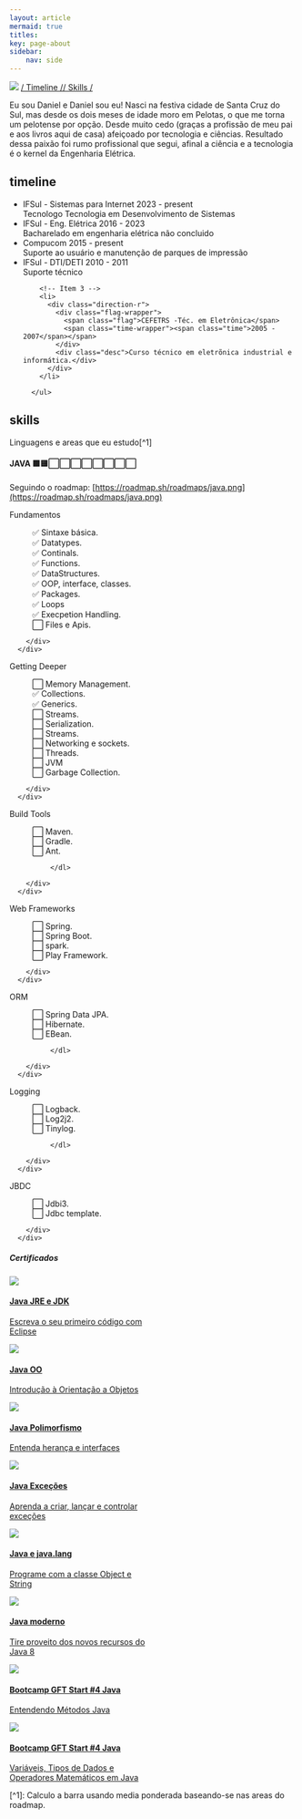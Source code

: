 ```yaml
---
layout: article
mermaid: true
titles:
key: page-about
sidebar:
    nav: side
---
```

![](/assets/header_about.png)
[/ Timeline /](/about.html#timeline)[/ Skills /](/about.html#skills)


Eu sou Daniel e Daniel sou eu! Nasci na festiva cidade de Santa Cruz do Sul, mas desde os dois meses de idade moro em Pelotas, o que me torna um pelotense por opção.  Desde muito cedo (graças a profissão de meu pai e aos livros aqui de casa) afeiçoado por tecnologia e ciências. Resultado dessa paixão foi rumo profissional que segui, afinal a ciência e a tecnologia é o kernel da Engenharia Elétrica.

## timeline
<div>
      <ul class="timeline">
        <li>
          <div class="direction-r">
            <div class="flag-wrapper">
              <span class="flag">IFSul - Sistemas para Internet</span>
              <span class="time-wrapper"><span class="time">2023 - present</span></span>
            </div>
            <div class="desc">Tecnologo Tecnologia em Desenvolvimento de Sistemas </div>
          </div>
        </li>
        <li>
          <div class="direction-r">
            <div class="flag-wrapper">
              <span class="flag">IFSul - Eng. Elétrica</span>
              <span class="time-wrapper"><span class="time">2016 - 2023</span></span>
            </div>
            <div class="desc">Bacharelado em engenharia elétrica não concluido</div>
          </div>
        </li>
        <li>
          <div class="direction-l">
            <div class="flag-wrapper">
              <span class="flag">Compucom</span>
              <span class="time-wrapper"><span class="time">2015 - present</span></span>
            </div>
            <div class="desc">Suporte ao usuário e manutenção de parques de impressão</div>
          </div>
        </li>
        <li>
          <div class="direction-l">
            <div class="flag-wrapper">
              <span class="flag">IFSul - DTI/DETI</span>
              <span class="time-wrapper"><span class="time">2010 - 2011</span></span>
            </div>
            <div class="desc">Suporte técnico</div>
          </div>
        </li>

        <!-- Item 3 -->
        <li>
          <div class="direction-r">
            <div class="flag-wrapper">
              <span class="flag">CEFETRS -Téc. em Eletrônica</span>
              <span class="time-wrapper"><span class="time">2005 - 2007</span></span>
            </div>
            <div class="desc">Curso técnico em eletrõnica industrial e informática.</div>
          </div>
        </li>
        
      </ul>
</div>

## skills 
  Linguagens e areas que eu estudo[^1]
#### JAVA 🟩🟨⬜⬜⬜⬜⬜⬜⬜⬜
   Seguindo o roadmap: [https://roadmap.sh/roadmaps/java.png](https://roadmap.sh/roadmaps/java.png)
   <div class="grid"> 
      <div class="card m-3">
          <div class="card__content">
            <div class="card__header">Fundamentos</div>
              <dl>
                <dd>✅ Sintaxe básica.</dd>
                <dd>✅ Datatypes.</dd>
                <dd>✅ Continals.</dd>
                <dd>✅ Functions.</dd>
                <dd>✅ DataStructures.</dd>
                <dd>✅ OOP, interface, classes.</dd>
                <dd>✅ Packages.</dd>
                <dd>✅ Loops</dd>
                <dd>✅ Execpetion Handling.</dd>
                <dd>⬜ Files e Apis.</dd>
              </dl>
            
        </div>
      </div>
<div class="card m-3">
          <div class="card__content">
            <div class="card__header">Getting Deeper</div>
              <dl>
                <dd>⬜ Memory Management.</dd>
                <dd>✅ Collections.</dd>
                <dd>✅ Generics.</dd>
                <dd>⬜ Streams.</dd>
                <dd>⬜ Serialization.</dd>
                <dd>⬜ Streams.</dd>
                <dd>⬜ Networking e sockets.</dd>
                <dd>⬜ Threads.</dd>
                <dd>⬜ JVM</dd>
                <dd>⬜ Garbage Collection.</dd>
              </dl>
            
        </div>
      </div>
<div class="card m-3">
          <div class="card__content">
            <div class="card__header">Build Tools</div>
              <dl>
                <dd>⬜ Maven.</dd>
                <dd>⬜ Gradle.</dd>
                <dd>⬜ Ant.</dd>
           
              </dl>
            
        </div>
      </div>
  <div class="card m-3">
          <div class="card__content">
            <div class="card__header">Web Frameworks </div>
              <dl>
                <dd>⬜ Spring.</dd>
                <dd>⬜ Spring Boot.</dd>
                <dd>⬜ spark.</dd>
                <dd>⬜ Play Framework.</dd>
              </dl>
            
        </div>
      </div>
<div class="card m-3">
          <div class="card__content">
            <div class="card__header">ORM</div>
              <dl>
                <dd>⬜ Spring Data JPA.</dd>
                <dd>⬜ Hibernate.</dd>
                <dd>⬜ EBean.</dd>
           
              </dl>
            
        </div>
      </div>
<div class="card m-3">
          <div class="card__content">
            <div class="card__header">Logging</div>
              <dl>
                <dd>⬜ Logback.</dd>
                <dd>⬜ Log2j2.</dd>
                <dd>⬜ Tinylog.</dd>
           
              </dl>
            
        </div>
      </div>
<div class="card m-3">
          <div class="card__content">
            <div class="card__header">JBDC</div>
              <dl>
                <dd>⬜ Jdbi3.</dd>
                <dd>⬜ Jdbc template.</dd>         
              </dl>
            
        </div>
      </div>


  </div>
 



##### Certificados
<div class="grid">
  <a target="_blank" href="https://cursos.alura.com.br/certificate/6c8b668c-d87e-43ce-b9ec-9dbc4537a3c6" >
    <div class="card m-3 card--clickable" style="max-width: 250px; ">
      <div class="card__image p-5 mb-1 " style="max-height: 110px">
      <img class="image" src="/assets/logo-alura.svg"/>
      </div>
    <div class="card__content">
      <div class="card__header">
        <h4>Java JRE e JDK</h4>
      </div>
      <p> Escreva o seu primeiro código com Eclipse</p>
    </div>
  </div>
  </a>
  <a target="_blank" href="https://cursos.alura.com.br/certificate/e4951b1a-5e9f-46fc-9d2e-bc3b29bbfcef">
    <div class="card m-3 card--clickable" style="max-width: 250px; ">
      <div class="card__image p-5 mb-1 " style="max-height: 110px">
      <img class="image" src="/assets/logo-alura.svg"/>
      </div>
    <div class="card__content">
      <div class="card__header">
        <h4>Java OO</h4>
      </div>
      <p> Introdução à Orientação a Objetos</p>
    </div>
  </div>
  </a>
  <a target="_blank" href="https://cursos.alura.com.br/certificate/97e404a6-eeae-4470-bf04-02132b08743e" >
    <div class="card m-3 card--clickable" style="max-width: 250px; ">
      <div class="card__image p-5 mb-1 " style="max-height: 110px">
      <img class="image" src="/assets/logo-alura.svg"/>
      </div>
    <div class="card__content">
      <div class="card__header">
        <h4>Java Polimorfismo</h4>
      </div>
      <p> Entenda herança e interfaces</p>
    </div>
  </div>
  </a>
  <a target="_blank" href="https://cursos.alura.com.br/certificate/a329a9db-294e-4930-b62f-4ff488f768c9" >
    <div class="card m-3 card--clickable" style="max-width: 250px; ">
      <div class="card__image p-5 mb-1 " style="max-height: 110px">
      <img class="image" src="/assets/logo-alura.svg"/>
      </div>
    <div class="card__content">
      <div class="card__header">
        <h4>Java Exceções</h4>
      </div>
      <p> Aprenda a criar, lançar e controlar exceções</p>
    </div>
  </div>
  </a>
  <a target="_blank" href="https://cursos.alura.com.br/certificate/3963c0a8-f73f-478d-aa2a-1815cf958dd3" >
    <div class="card m-3 card--clickable" style="max-width: 250px; ">
      <div class="card__image p-5 mb-1 " style="max-height: 110px">
      <img class="image" src="/assets/logo-alura.svg"/>
      </div>
    <div class="card__content">
      <div class="card__header">
        <h4>Java e java.lang</h4>
      </div>
      <p> Programe com a classe Object e String</p>
    </div>
  </div>
  </a>
  <a target="_blank" href="https://cursos.alura.com.br/certificate/2b136ae3-47d1-42ba-8382-138144a2cdd4" >
    <div class="card m-3 card--clickable" style="max-width: 250px; ">
      <div class="card__image p-5 mb-1 " style="max-height: 110px">
      <img class="image" src="/assets/logo-alura.svg"/>
      </div>
    <div class="card__content">
      <div class="card__header">
        <h4>Java moderno</h4>
      </div>
      <p> Tire proveito dos novos recursos do Java 8 </p>
    </div>
  </div>
  </a>
  <a target="_blank" href="https://hermes.digitalinnovation.one/certificates/9BAA8A36.pdf" >
    <div class="card m-3 card--clickable" style="max-width: 250px; ">
      <div class="card__image p-5 mb-1 " style="max-height: 110px">
      <img class="image" src="/assets/logo_dio.svg"/>
      </div>
    <div class="card__content">
      <div class="card__header">
        <h4>Bootcamp GFT Start #4 Java</h4>
      </div>
      <p> Entendendo Métodos Java </p>
    </div>
  </div>
  </a>
  <a target="_blank" href="https://hermes.digitalinnovation.one/certificates/796445ED.pdf" >
    <div class="card m-3 card--clickable" style="max-width: 250px; ">
      <div class="card__image p-5 mb-1 " style="max-height: 110px">
      <img class="image" src="/assets/logo_dio.svg"/>
      </div>
    <div class="card__content">
      <div class="card__header">
        <h4>Bootcamp GFT Start #4 Java</h4>
      </div>
      <p> Variáveis, Tipos de Dados e Operadores Matemáticos em Java </p>
    </div>
  </div>
  </a>

</div>
[^1]: Calculo a barra usando media ponderada baseando-se nas areas do roadmap.